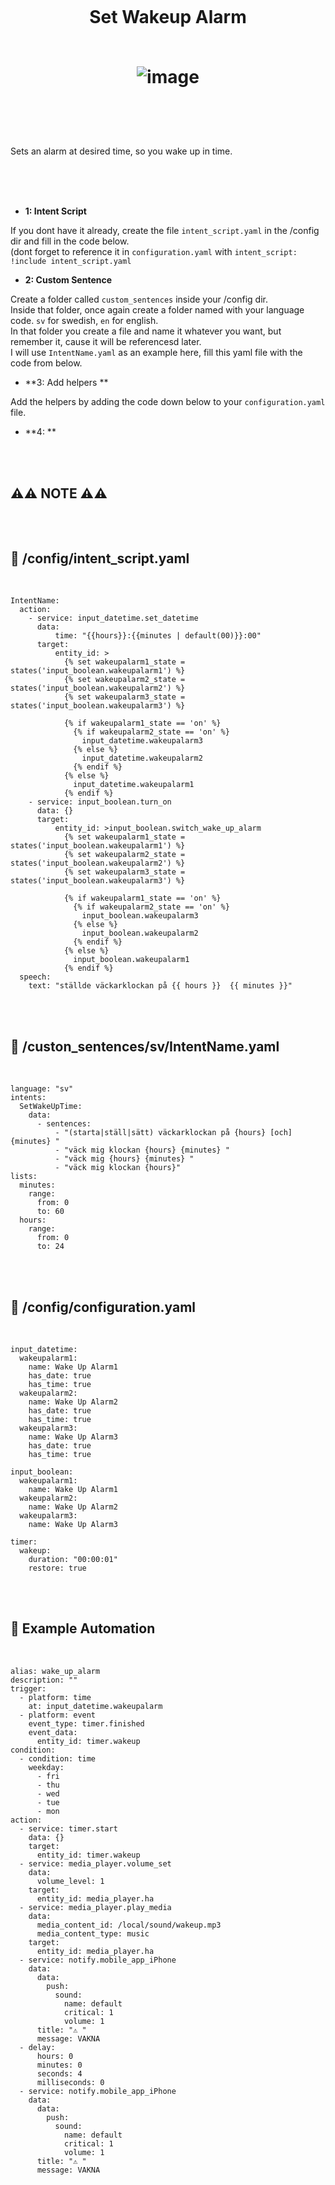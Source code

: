 
<h1 align="center">
<br>

Set Wakeup Alarm<br>
<br>

![image](https://github.com/pungkula1337anka/Voice-Stuff/assets/105579081/b034fb2d-28a3-4564-aa55-ad5ed24a4d99)


</h1><br>
<br><br>

Sets an alarm at desired time, so you wake up in time.

<br><br><br>


- **1: Intent Script** <br>

If you dont have it already, create the file `intent_script.yaml` in the /config dir and fill in the code below.<br>
(dont forget to reference it in `configuration.yaml` with `intent_script: !include intent_script.yaml`<br> 

- **2: Custom Sentence** <br>

Create a folder called `custom_sentences` inside your /config dir.<br>
Inside that folder, once again create a folder named with your language code. `sv` for swedish, `en` for english.<br>
In that folder you create a file and name it whatever you want, but remember it, cause it will be referencesd later.<br>
I will use `IntentName.yaml` as an example here, fill this yaml file with the code from below. <br>


- **3: Add helpers ** <br>

Add the helpers by adding the code down below to your `configuration.yaml` file. 

- **4: ** <br>



<br><br>



## **⚠️⚠️ NOTE ⚠️⚠️** <br><br><br>





## 🦆 /config/intent_script.yaml <br>


<br>


```
IntentName:
  action:
    - service: input_datetime.set_datetime
      data:
          time: "{{hours}}:{{minutes | default(00)}}:00"
      target:
          entity_id: >
            {% set wakeupalarm1_state = states('input_boolean.wakeupalarm1') %}
            {% set wakeupalarm2_state = states('input_boolean.wakeupalarm2') %}
            {% set wakeupalarm3_state = states('input_boolean.wakeupalarm3') %}

            {% if wakeupalarm1_state == 'on' %}
              {% if wakeupalarm2_state == 'on' %}
                input_datetime.wakeupalarm3
              {% else %}
                input_datetime.wakeupalarm2
              {% endif %}
            {% else %}
              input_datetime.wakeupalarm1
            {% endif %} 
    - service: input_boolean.turn_on
      data: {}
      target:
          entity_id: >input_boolean.switch_wake_up_alarm
            {% set wakeupalarm1_state = states('input_boolean.wakeupalarm1') %}
            {% set wakeupalarm2_state = states('input_boolean.wakeupalarm2') %}
            {% set wakeupalarm3_state = states('input_boolean.wakeupalarm3') %}

            {% if wakeupalarm1_state == 'on' %}
              {% if wakeupalarm2_state == 'on' %}
                input_boolean.wakeupalarm3
              {% else %}
                input_boolean.wakeupalarm2
              {% endif %}
            {% else %}
              input_boolean.wakeupalarm1
            {% endif %} 
  speech:
    text: "ställde väckarklockan på {{ hours }}  {{ minutes }}"     
```

<br><br>


## 🦆 /custon_sentences/sv/IntentName.yaml <br>


<br>

```
language: "sv"
intents:
  SetWakeUpTime:
    data:
      - sentences:
          - "(starta|ställ|sätt) väckarklockan på {hours} [och] {minutes} "          
          - "väck mig klockan {hours} {minutes} "    
          - "väck mig {hours} {minutes} "       
          - "väck mig klockan {hours}"    
lists:
  minutes:
    range:
      from: 0
      to: 60
  hours:
    range:
      from: 0
      to: 24
```

<br><br>


## 🦆 /config/configuration.yaml <br>


<br>


```
input_datetime:
  wakeupalarm1:
    name: Wake Up Alarm1
    has_date: true
    has_time: true
  wakeupalarm2:
    name: Wake Up Alarm2
    has_date: true
    has_time: true
  wakeupalarm3:
    name: Wake Up Alarm3
    has_date: true
    has_time: true

input_boolean:
  wakeupalarm1:
    name: Wake Up Alarm1
  wakeupalarm2:
    name: Wake Up Alarm2
  wakeupalarm3:
    name: Wake Up Alarm3

timer:
  wakeup:
    duration: "00:00:01"
    restore: true
```

<br><br>


## 🦆 Example Automation <br>


<br>


```
alias: wake_up_alarm
description: ""
trigger:
  - platform: time
    at: input_datetime.wakeupalarm
  - platform: event
    event_type: timer.finished
    event_data:
      entity_id: timer.wakeup    
condition:
  - condition: time
    weekday:
      - fri
      - thu
      - wed
      - tue
      - mon
action:
  - service: timer.start
    data: {}
    target:
      entity_id: timer.wakeup
  - service: media_player.volume_set
    data:
      volume_level: 1
    target:
      entity_id: media_player.ha
  - service: media_player.play_media
    data:
      media_content_id: /local/sound/wakeup.mp3
      media_content_type: music
    target:
      entity_id: media_player.ha
  - service: notify.mobile_app_iPhone
    data:
      data:
        push:
          sound:
            name: default
            critical: 1
            volume: 1
      title: "⚠️ "
      message: VAKNA
  - delay:
      hours: 0
      minutes: 0
      seconds: 4
      milliseconds: 0
  - service: notify.mobile_app_iPhone
    data:
      data:
        push:
          sound:
            name: default
            critical: 1
            volume: 1
      title: "⚠️ "
      message: VAKNA
```

<br><br>
